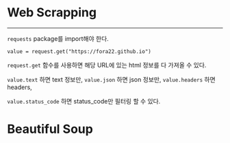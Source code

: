 # Web Scrapping

---

`requests` package를 import해야 한다.

    value = request.get("https://fora22.github.io")

`request.get` 함수를 사용하면 해당 URL에 있는 html 정보를 다 가져올 수 있다.

`value.text` 하면 text 정보만, `value.json` 하면 json 정보만, `value.headers` 하면 headers,

`value.status_code` 하면 status_code만 필터링 할 수 있다.

# Beautiful Soup